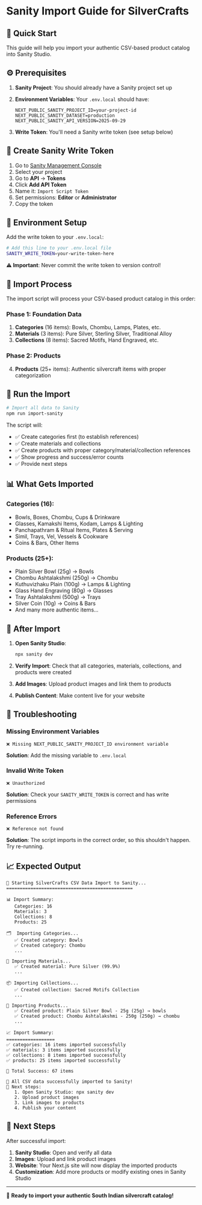 # Sanity Import Guide for SilverCrafts

## 🚀 Quick Start

This guide will help you import your authentic CSV-based product catalog into Sanity Studio.

## ⚙️ Prerequisites

1. **Sanity Project**: You should already have a Sanity project set up
2. **Environment Variables**: Your `.env.local` should have:

   ```
   NEXT_PUBLIC_SANITY_PROJECT_ID=your-project-id
   NEXT_PUBLIC_SANITY_DATASET=production
   NEXT_PUBLIC_SANITY_API_VERSION=2025-09-29
   ```

3. **Write Token**: You'll need a Sanity write token (see setup below)

## 🔑 Create Sanity Write Token

1. Go to [Sanity Management Console](https://manage.sanity.io/)
2. Select your project
3. Go to **API** → **Tokens**
4. Click **Add API Token**
5. Name it: `Import Script Token`
6. Set permissions: **Editor** or **Administrator**
7. Copy the token

## 📝 Environment Setup

Add the write token to your `.env.local`:

```bash
# Add this line to your .env.local file
SANITY_WRITE_TOKEN=your-write-token-here
```

**⚠️ Important**: Never commit the write token to version control!

## 🎯 Import Process

The import script will process your CSV-based product catalog in this order:

### Phase 1: Foundation Data

1. **Categories** (16 items): Bowls, Chombu, Lamps, Plates, etc.
2. **Materials** (3 items): Pure Silver, Sterling Silver, Traditional Alloy
3. **Collections** (8 items): Sacred Motifs, Hand Engraved, etc.

### Phase 2: Products

4. **Products** (25+ items): Authentic silvercraft items with proper categorization

## 🚀 Run the Import

```bash
# Import all data to Sanity
npm run import-sanity
```

The script will:

- ✅ Create categories first (to establish references)
- ✅ Create materials and collections
- ✅ Create products with proper category/material/collection references
- ✅ Show progress and success/error counts
- ✅ Provide next steps

## 📊 What Gets Imported

### Categories (16):

- Bowls, Boxes, Chombu, Cups & Drinkware
- Glasses, Kamakshi Items, Kodam, Lamps & Lighting
- Panchapathram & Ritual Items, Plates & Serving
- Simil, Trays, Vel, Vessels & Cookware
- Coins & Bars, Other Items

### Products (25+):

- Plain Silver Bowl (25g) → Bowls
- Chombu Ashtalakshmi (250g) → Chombu
- Kuthuvizhaku Plain (100g) → Lamps & Lighting
- Glass Hand Engraving (80g) → Glasses
- Tray Ashtalakshmi (500g) → Trays
- Silver Coin (10g) → Coins & Bars
- And many more authentic items...

## 🎨 After Import

1. **Open Sanity Studio**:

   ```bash
   npx sanity dev
   ```

2. **Verify Import**: Check that all categories, materials, collections, and products were created

3. **Add Images**: Upload product images and link them to products

4. **Publish Content**: Make content live for your website

## 🔧 Troubleshooting

### Missing Environment Variables

```
❌ Missing NEXT_PUBLIC_SANITY_PROJECT_ID environment variable
```

**Solution**: Add the missing variable to `.env.local`

### Invalid Write Token

```
❌ Unauthorized
```

**Solution**: Check your `SANITY_WRITE_TOKEN` is correct and has write permissions

### Reference Errors

```
❌ Reference not found
```

**Solution**: The script imports in the correct order, so this shouldn't happen. Try re-running.

## 📈 Expected Output

```
🚀 Starting SilverCrafts CSV Data Import to Sanity...
===============================================

📊 Import Summary:
   Categories: 16
   Materials: 3
   Collections: 8
   Products: 25

🗂️  Importing Categories...
   ✅ Created category: Bowls
   ✅ Created category: Chombu
   ...

🧱 Importing Materials...
   ✅ Created material: Pure Silver (99.9%)
   ...

📦 Importing Collections...
   ✅ Created collection: Sacred Motifs Collection
   ...

🍴 Importing Products...
   ✅ Created product: Plain Silver Bowl - 25g (25g) → bowls
   ✅ Created product: Chombu Ashtalakshmi - 250g (250g) → chombu
   ...

📈 Import Summary:
==================
✅ categories: 16 items imported successfully
✅ materials: 3 items imported successfully
✅ collections: 8 items imported successfully
✅ products: 25 items imported successfully

🎯 Total Success: 67 items

🎉 All CSV data successfully imported to Sanity!
🎨 Next steps:
   1. Open Sanity Studio: npx sanity dev
   2. Upload product images
   3. Link images to products
   4. Publish your content
```

## 🎯 Next Steps

After successful import:

1. **Sanity Studio**: Open and verify all data
2. **Images**: Upload and link product images
3. **Website**: Your Next.js site will now display the imported products
4. **Customization**: Add more products or modify existing ones in Sanity Studio

---

🎉 **Ready to import your authentic South Indian silvercraft catalog!**
